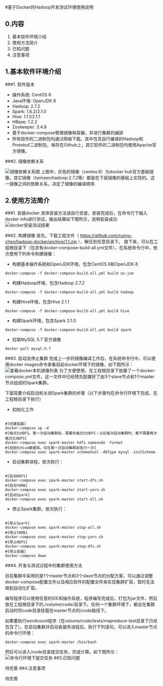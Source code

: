 #基于Docker的Hadoop开发测试环境使用说明

## 0.内容
1. 基本软件环境介绍
2. 使用方法简介
3. 已知问题
4. 注意事项

## 1.基本软件环境介绍

###1. 软件版本

- 操作系统: CentOS 6
- Java环境: OpenJDK 8
- Hadoop: 2.7.2
- Spark: 1.6.2/2.1.0
- Hive: 1.1.1/2.1.1
- HBase: 1.2.2
- Zookeeper: 3.4.8
- 基于docker-compose管理镜像和容器，并进行集群的编排
- 所有软件的二进制包均通过网络下载。其中包含自行编译的Hadoop和Protobuf二进制包，保存在Github上，其它软件的二进制包均使用Apache官方镜像。


###2. 镜像依赖关系

![镜像依赖关系图](https://github.com/ruoyu-chen/hadoop-docker/raw/master/images/arch.jpeg "镜像依赖关系")
上图中，灰色的镜像（centos:6）为docker hub官方基础镜像。其它镜像（twinsen/hadoop:2.7.2等）都是在下层镜像的基础上实现的。这一镜像之间的依赖关系，决定了镜像的编译顺序.

## 2.使用方法简介

###1. 安装docker
具体安装方法请自行百度，安装完成后，在命令行下输入docker info进行测试，输出结果如下图所示，说明安装成功
![docker安装测试结果](https://github.com/ruoyu-chen/hadoop-docker/raw/master/images/docker_info.png "Docker安装测试")

###2. 构建镜像
首先，下载工程文件（ https://github.com/ruoyu-chen/hadoop-docker/archive/1.1.zip ），解压到任意目录下。
接下来，可以在工程根目录下（包含有docker-compose-build-all.yml文件），在系统命令行中，依次使用下列命令构建镜像：
	
- 构建基本操作系统和OpenJDK环境，包含CentOS 6和OpenJDK 8
    
`docker-compose -f docker-compose-build-all.yml build os-jvm`

- 构建Hadoop环境，包含Hadoop 2.7.2

`docker-compose -f docker-compose-build-all.yml build hadoop`

- 构建Hive环境，包含Hive 2.1.1

`docker-compose -f docker-compose-build-all.yml build hive`

- 构建Spark环境，包含Spark 2.1.0

`docker-compose -f docker-compose-build-all.yml build spark`

- 拉取MySQL 5.7 官方镜像

`docker pull mysql:5.7`

###3. 启动及停止集群
完成上一步的镜像编译工作后，在系统命令行中，可以使用docker images命令查看目前docker环境下的镜像，如下图所示：
![查看docker本机镜像列表](https://github.com/ruoyu-chen/hadoop-docker/raw/master/images/docker_images.png "查看Docker本机镜像列表")
为了方便使用，在工程根目录下放置了一个docker-compose.yml文件，这一文件中已经预先配置好了由3个slave节点和1个master节点组成的Spark集群。

下面简要介绍启动和关闭Spark集群的步骤（以下步骤均在命令行环境下完成，在工程根目录下执行）

- 初始化工作

<pre><code>
#[创建容器]
docker-compose up -d
#[格式化HDFS。第一次启动集群前，需要先格式化HDFS；以后每次启动集群时，都不需要再次格式化HDFS]
docker-compose exec spark-master hdfs namenode -format
#[初始化Hive数据库。仅在第一次启动集群前执行一次]
docker-compose exec spark-master schematool -dbType mysql -initSchema
</code></pre>

- 启动集群进程，依次执行：

<pre><code>
#[启动HDFS]
docker-compose exec spark-master start-dfs.sh
#[启动YARN]
docker-compose exec spark-master start-yarn.sh
#[启动Spark]
docker-compose exec spark-master start-all.sh
</code></pre>

- 停止Spark集群，依次执行：

<pre><code>
#[停止Spark]
docker-compose exec spark-master stop-all.sh
#[停止YARN]
docker-compose exec spark-master stop-yarn.sh
#[停止HDFS]
docker-compose exec spark-master stop-dfs.sh
#[停止容器]
docker-compose down</code></pre>


###4. 开发与测试过程中的集群使用方法

目前集群中采用的是1个master节点和3个slave节点的分配方案，可以通过调整docker-compose配置文件以及相应软件的配置文件来实现集群扩容，暂时无法做到自动化扩容。

编写程序可以使用任意的IDE和操作系统，程序编写完成后，打包为jar文件，然后放在工程根目录下的./volume/code/目录下。任何一个集群环境下，都会在集群启动时将code目录挂载在master节点的/code路径下。

如果要执行wordcount程序（在volume/code/tests/mapreduce-test目录下已经包含了）。在启动集群并启动各服务进程后。执行下列语句，可以进入master节点的命令行环境：

<pre><code>docker-compose exec spark-master /bin/bash
</code></pre>

然后可以进入/code目录提交任务，完成计算。如下图所示：
![命令行环境下提交任务](https://github.com/ruoyu-chen/hadoop-docker/raw/master/images/submitJob.png)
##3.已知问题

待完善
##4.注意事项

待完善
